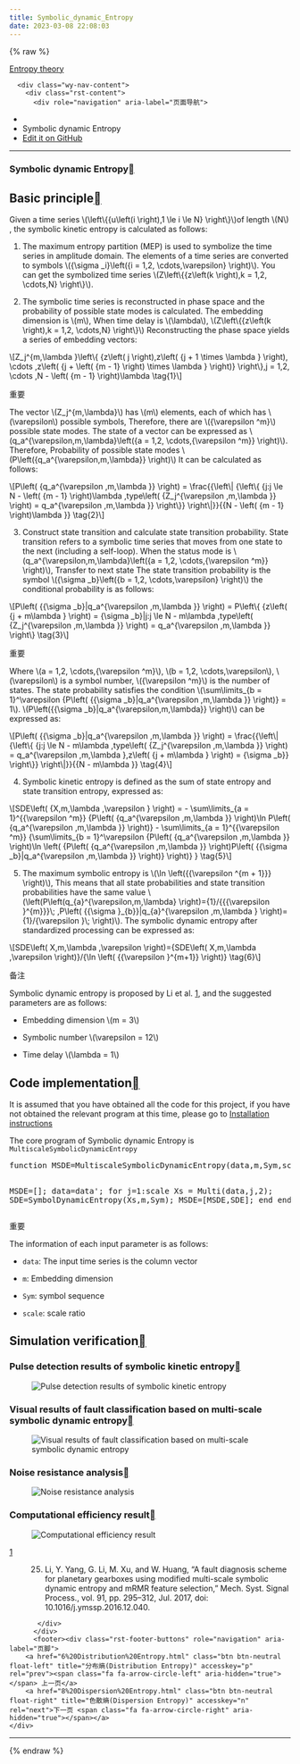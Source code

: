 ```yaml
---
title: Symbolic_dynamic_Entropy
date: 2023-03-08 22:08:03
---
```


{% raw %}

  <section data-toggle="wy-nav-shift" class="wy-nav-content-wrap"><nav class="wy-nav-top" aria-label="移动版导航菜单" >
          <i data-toggle="wy-nav-top" class="fa fa-bars"></i>
          <a href="../../index.html">Entropy theory</a>
      </nav>

      <div class="wy-nav-content">
        <div class="rst-content">
          <div role="navigation" aria-label="页面导航">
  <ul class="wy-breadcrumbs">
      <li><a href="../../index.html" class="icon icon-home"></a></li>
      <li class="breadcrumb-item active">Symbolic dynamic Entropy</li>
<li class="wy-breadcrumbs-aside">
   <a href="https://github.com/609520262/Deploy-static-content-to-Pages/tree/main/docs/index.rst" class="fa fa-github"> Edit it on GitHub</a>
</li>

  </ul>
  <hr/>
</div>
          <div role="main" class="document" itemscope="itemscope" itemtype="http://schema.org/Article">
           <div itemprop="articleBody">
             
  <section id="symbolic-dynamic-entropy">
<h1>Symbolic dynamic Entropy<a class="headerlink" href="#symbolic-dynamic-entropy" title="此标题的永久链接"></a></h1>
<section id="id1">
<h2>Basic principle<a class="headerlink" href="#id1" title="此标题的永久链接"></a></h2>
<p>Given a time series <span class="math notranslate nohighlight">\(\left\{{u\left(i \right),1 \le i \le N} \right\}\)</span>of length <span class="math notranslate nohighlight">\(N\)</span> , the symbolic kinetic entropy is calculated as follows:</p>
<ol class="arabic simple">
<li><p>The maximum entropy partition (MEP) is used to symbolize the time series in amplitude domain. The elements of a time series are converted to symbols <span class="math notranslate nohighlight">\({\sigma _i}\left({i = 1,2, \cdots,\varepsilon} \right)\)</span>. You can get the symbolized time series <span class="math notranslate nohighlight">\(Z\left\{{z\left(k \right),k = 1,2, \cdots,N} \right\}\)</span>.</p></li>
<li><p>The symbolic time series is reconstructed in phase space and the probability of possible state modes is calculated. The embedding dimension is <span class="math notranslate nohighlight">\(m\)</span>, When time delay is <span class="math notranslate nohighlight">\(\lambda\)</span>, <span class="math notranslate nohighlight">\(Z\left\{{z\left(k \right),k = 1,2, \cdots,N} \right\}\)</span> Reconstructing the phase space yields a series of embedding vectors:</p></li>
</ol>
<div class="math notranslate nohighlight">
\[Z_j^{m,\lambda }\left\{ {z\left( j \right),z\left( {j + 1 \times \lambda } \right), \cdots ,z\left( {j + \left( {m - 1} \right) \times \lambda } \right)} \right\},j = 1,2, \cdots ,N - \left( {m - 1} \right)\lambda \tag{1}\]</div>
<div class="admonition important">
<p class="admonition-title">重要</p>
<p>The vector <span class="math notranslate nohighlight">\(Z_j^{m,\lambda}\)</span> has <span class="math notranslate nohighlight">\(m\)</span> elements, each of which has <span class="math notranslate nohighlight">\(\varepsilon\)</span> possible symbols, Therefore, there are <span class="math notranslate nohighlight">\({\varepsilon ^m}\)</span> possible state modes. The state of a vector can be expressed as <span class="math notranslate nohighlight">\(q_a^{\varepsilon,m,\lambda}\left({a = 1,2, \cdots,{\varepsilon ^m}} \right)\)</span>. Therefore, Probability of possible state modes <span class="math notranslate nohighlight">\(P\left({q_a^{\varepsilon,m,\lambda}} \right)\)</span> It can be calculated as follows:</p>
</div>
<div class="math notranslate nohighlight">
\[P\left( {q_a^{\varepsilon ,m,\lambda }} \right) = \frac{{\left\| {\left\{ {j:j \le N - \left( {m - 1} \right)\lambda ,type\left( {Z_j^{\varepsilon ,m,\lambda }} \right) = q_a^{\varepsilon ,m,\lambda }} \right\}} \right\|}}{{N - \left( {m - 1} \right)\lambda }} \tag{2}\]</div>
<ol class="arabic simple" start="3">
<li><p>Construct state transition and calculate state transition probability. State transition refers to a symbolic time series that moves from one state to the next (including a self-loop). When the status mode is <span class="math notranslate nohighlight">\(q_a^{\varepsilon,m,\lambda}\left({a = 1,2, \cdots,{\varepsilon ^m}} \right)\)</span>, Transfer to next state The state transition probability is the symbol <span class="math notranslate nohighlight">\({\sigma _b}\left({b = 1,2, \cdots,\varepsilon} \right)\)</span> the conditional probability is as follows:</p></li>
</ol>
<div class="math notranslate nohighlight">
\[P\left( {{\sigma _b}|q_a^{\varepsilon ,m,\lambda }} \right) = P\left\{ {z\left( {j + m\lambda } \right) = {\sigma _b}|j:j \le N - m\lambda ,type\left( {Z_j^{\varepsilon ,m,\lambda }} \right) = q_a^{\varepsilon ,m,\lambda }} \right\}    \tag{3}\]</div>
<div class="admonition important">
<p class="admonition-title">重要</p>
<p>Where <span class="math notranslate nohighlight">\(a = 1,2, \cdots,{\varepsilon ^m}\)</span>, <span class="math notranslate nohighlight">\(b = 1,2, \cdots,\varepsilon\)</span>, <span class="math notranslate nohighlight">\(\varepsilon\)</span> is a symbol number, <span class="math notranslate nohighlight">\({\varepsilon ^m}\)</span> is the number of states. The state probability satisfies the condition <span class="math notranslate nohighlight">\(\sum\limits_{b = 1}^\varepsilon  {P\left( {{\sigma _b}|q_a^{\varepsilon ,m,\lambda }} \right)}  = 1\)</span>. <span class="math notranslate nohighlight">\(P\left({{\sigma _b}|q_a^{\varepsilon,m,\lambda}} \right)\)</span> can be expressed as:</p>
</div>
<div class="math notranslate nohighlight">
\[P\left( {{\sigma _b}|q_a^{\varepsilon ,m,\lambda }} \right) = \frac{{\left\| {\left\{ {j:j \le N - m\lambda ,type\left( {Z_j^{\varepsilon ,m,\lambda }} \right) = q_a^{\varepsilon ,m,\lambda },z\left( {j + m\lambda } \right) = {\sigma _b}} \right\}} \right\|}}{{N - m\lambda }} \tag{4}\]</div>
<ol class="arabic simple" start="4">
<li><p>Symbolic kinetic entropy is defined as the sum of state entropy and state transition entropy, expressed as:</p></li>
</ol>
<div class="math notranslate nohighlight">
\[SDE\left( {X,m,\lambda ,\varepsilon } \right) =  - \sum\limits_{a = 1}^{{\varepsilon ^m}} {P\left( {q_a^{\varepsilon ,m,\lambda }} \right)\ln P\left( {q_a^{\varepsilon ,m,\lambda }} \right)}  - \sum\limits_{a = 1}^{{\varepsilon ^m}} {\sum\limits_{b = 1}^\varepsilon  {P\left( {q_a^{\varepsilon ,m,\lambda }} \right)\ln \left( {P\left( {q_a^{\varepsilon ,m,\lambda }} \right)P\left( {{\sigma _b}|q_a^{\varepsilon ,m,\lambda }} \right)} \right)} }   \tag{5}\]</div>
<ol class="arabic simple" start="5">
<li><p>The maximum symbolic entropy is <span class="math notranslate nohighlight">\(\ln \left({{\varepsilon ^{m + 1}}} \right)\)</span>, This means that all state probabilities and state transition probabilities have the same value <span class="math notranslate nohighlight">\(\left(P\left(q_{a}^{\varepsilon,m,\lambda} \right)={1}/{{{\varepsilon }^{m}}}\; ,P\left( {{\sigma }_{b}}|q_{a}^{\varepsilon ,m,\lambda } \right)={1}/{\varepsilon }\;  \right)\)</span>. The symbolic dynamic entropy after standardized processing can be expressed as:</p></li>
</ol>
<div class="math notranslate nohighlight">
\[SDE\left( X,m,\lambda ,\varepsilon  \right)={SDE\left( X,m,\lambda ,\varepsilon  \right)}/{\ln \left( {{\varepsilon }^{m+1}} \right)} \tag{6}\]</div>
<div class="admonition note">
<p class="admonition-title">备注</p>
<p>Symbolic dynamic entropy is proposed by Li et al. <a class="footnote-reference brackets" href="#id9" id="id2">1</a>, and the suggested parameters are as follows:</p>
<ul class="simple">
<li><p>Embedding dimension  <span class="math notranslate nohighlight">\(m = 3\)</span></p></li>
<li><p>Symbolic number  <span class="math notranslate nohighlight">\(\varepsilon  = 12\)</span></p></li>
<li><p>Time delay  <span class="math notranslate nohighlight">\(\lambda  = 1\)</span></p></li>
</ul>
</div>
</section>
<section id="id3">
<h2>Code implementation<a class="headerlink" href="#id3" title="此标题的永久链接"></a></h2>
<p>It is assumed that you have obtained all the code for this project, if you have not obtained the relevant program at this time, please go to  <a class="reference internal" href="../install.html"><span class="doc">Installation instructions</span></a></p>
<p>The core program of Symbolic dynamic Entropy is  <code class="docutils literal notranslate"><span class="pre">MultiscaleSymbolicDynamicEntropy</span></code></p>
<div class="highlight-c++ notranslate"><div class="highlight"><pre><span></span>function MSDE=MultiscaleSymbolicDynamicEntropy(data,m,Sym,scale)

   MSDE=[];
   data=data&#39;;
   for j=1:scale
      Xs = Multi(data,j,2);
      SDE=SymbolDynamicEntropy(Xs,m,Sym);
      MSDE=[MSDE,SDE];
   end
 end
</pre></div>
</div>
<div class="admonition important">
<p class="admonition-title">重要</p>
<p>The information of each input parameter is as follows:</p>
<ul class="simple">
<li><p><code class="docutils literal notranslate"><span class="pre">data</span></code>: The input time series is the column vector</p></li>
<li><p><code class="docutils literal notranslate"><span class="pre">m</span></code>: Embedding dimension</p></li>
<li><p><code class="docutils literal notranslate"><span class="pre">Sym</span></code>: symbol sequence</p></li>
<li><p><code class="docutils literal notranslate"><span class="pre">scale</span></code>: scale ratio</p></li>
</ul>
</div>
</section>
<section id="id4">
<h2>Simulation verification<a class="headerlink" href="#id4" title="此标题的永久链接"></a></h2>
<section id="id5">
<h3>Pulse detection results of symbolic kinetic entropy<a class="headerlink" href="#id5" title="此标题的永久链接"></a></h3>
<figure class="align-center">
<img alt="Pulse detection results of symbolic kinetic entropy" src="/assets/Downloads/单尺度脉冲检测结果/SDE.emf.svg" />
</figure>
</section>
<section id="id6">
<h3>Visual results of fault classification based on multi-scale symbolic dynamic entropy<a class="headerlink" href="#id6" title="此标题的永久链接"></a></h3>
<figure class="align-center">
<img alt="Visual results of fault classification based on multi-scale symbolic dynamic entropy" src="/assets/Downloads/多尺度可视化结果/MultiSymbolicDynamicEntropy.emf.svg" />
</figure>
</section>
<section id="id7">
<h3>Noise resistance analysis<a class="headerlink" href="#id7" title="此标题的永久链接"></a></h3>
<figure class="align-center">
<img alt="Noise resistance analysis" src="/assets/Downloads/抗噪性结果/SDE.emf.svg" />
</figure>
</section>
<section id="id8">
<h3>Computational efficiency result<a class="headerlink" href="#id8" title="此标题的永久链接"></a></h3>
<figure class="align-center">
<img alt="Computational efficiency result" src="/assets/Downloads/计算效率结果/SDE.emf.svg" />
</figure>
<dl class="footnote brackets">
<dt class="label" id="id9"><span class="brackets"><a class="fn-backref" href="#id2">1</a></span></dt>
<dd><ol class="upperalpha simple" start="25">
<li><p>Li, Y. Yang, G. Li, M. Xu, and W. Huang, “A fault diagnosis scheme for planetary gearboxes using modified multi-scale symbolic dynamic entropy and mRMR feature selection,” Mech. Syst. Signal Process., vol. 91, pp. 295–312, Jul. 2017, doi: 10.1016/j.ymssp.2016.12.040.</p></li>
</ol>
</dd>
</dl>
</section>
</section>
</section>


           </div>
          </div>
          <footer><div class="rst-footer-buttons" role="navigation" aria-label="页脚">
        <a href="6%20Distribution%20Entropy.html" class="btn btn-neutral float-left" title="分布熵(Distribution Entropy)" accesskey="p" rel="prev"><span class="fa fa-arrow-circle-left" aria-hidden="true"></span> 上一页</a>
        <a href="8%20Dispersion%20Entropy.html" class="btn btn-neutral float-right" title="色散熵(Dispersion Entropy)" accesskey="n" rel="next">下一页 <span class="fa fa-arrow-circle-right" aria-hidden="true"></span></a>
    </div>

  <hr/>

 
   

</footer>
        </div>
      </div>
    </section>


  {% endraw %}